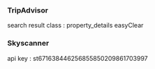### TripAdvisor
search result class : property_details easyClear

### Skyscanner
api key : st671638446256855850209861703997
